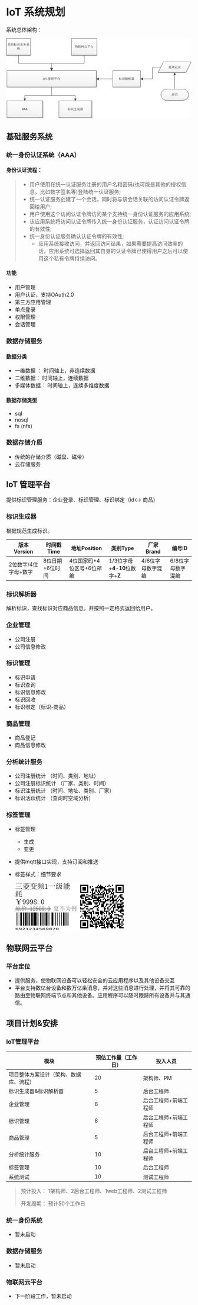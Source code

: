 # IoT 系统规划

系统总体架构：

![kz-iot](image/kz-iot.png)

## 基础服务系统

### 统一身份认证系统（AAA）

#### 身份认证流程：

> - 用户使用在统一认证服务注册的用户名和密码(也可能是其他的授权信息，比如数字签名等)登陆统一认证服务;
> - 统一认证服务创建了一个会话，同时将与该会话关联的访问认证令牌返回给用户;
> - 用户使用这个访问认证令牌访问某个支持统一身份认证服务的应用系统;
> - 该应用系统将访问认证令牌传入统一身份认证服务，认证访问认证令牌的有效性;
> - 统一身份认证服务确认认证令牌的有效性;
>   - 应用系统接收访问，并返回访问结果，如果需要提高访问效率的话，应用系统可选择返回其自身的认证令牌已使得用户之后可以使用这个私有令牌持续访问。

#### 功能

- 用户管理
- 用户认证，支持OAuth2.0
- 第三方应用管理
- 单点登录
- 权限管理
- 会话管理

### 数据存储服务

#### 数据分类

- 一维数据 ： 时间轴上，非连续数据
- 二维数据： 时间轴上，连续数据
- 多媒体数据： 时间轴上，连续多维度数据

#### 数据存储类型

- sql 
- nosql
- fs (nfs)

### 数据存储介质

- 传统的存储介质（磁盘、磁带）
- 云存储服务

## IoT 管理平台

提供标识管理服务：企业登录、标识管理、标识绑定（id<-> 商品）

### 标识生成器

根据规范生成标识。

| 版本Version    | 时间戳Time   | 地址Position      | 类别Type                   | 厂家Brand    | 编号ID       |
| ------------ | --------- | --------------- | ------------------------ | ---------- | ---------- |
| 2位数字/4位字母+数字 | 8位日期+6位时间 | 4位国家码+4位区号+6位邮编 | 1/3位字母+**4-10**位数字+**Z** | 4/6位字母数字混编 | 6/8位字母数字混编 |

### 标识解析器

解析标识，查找标识对应商品信息。并按照一定格式返回给用户。

### 企业管理

- 公司注册
- 公司信息修改

### 标识管理

- 标识申请
- 标识查询
- 标识信息修改
- 标识回收
- 标识绑定（标识-商品）

###  商品管理

- 商品登记
- 商品信息修改

### 分析统计服务

- 公司注册统计 （时间、类别、地址）
- 公司注册标识统计 （厂家、类别、时间）
- 标识注册统计 （时间、地址、类别、厂家）
- 标识活跃统计 （查询时空域分析）

### 标签管理

- 标签管理

  - 生成
  - 变更

- 提供mqtt接口实现，支持订阅和推送

- 标签样式：细节要求

  ![sample](image/tag_sample.png)

## 物联网云平台

### 平台定位

- 提供服务，使物联网设备可以轻松安全的云应用程序以及其他设备交互
- 平台支持数亿台设备和数万亿条消息，并对这些消息进行处理，并将其可靠的路由至物联网终端节点和其他设备。应用程序可以随时跟踪所有设备并与其通信。





##  项目计划&安排

### IoT管理平台

| 模块                  | 预估工作量（工作日） | 投入人员        |
| ------------------- | ---------- | ----------- |
| 项目整体方案设计（架构、数据库、流程） | 20         | 架构师、PM      |
| 标识生成器&标识解析器         | 5          | 后台工程师       |
| 企业管理                | 8          | 后台工程师+前端工程师 |
| 标识管理                | 8          | 后台工程师+前端工程师 |
| 商品管理                | 5          | 后台工程师+前端工程师 |
| 分析统计服务              | 10         | 后台工程师+前端工程师 |
| 标签管理                | 10         | 后台工程师       |
| 系统测试                | 10         | 测试工程师       |

> 预计投入： 1架构师、2后台工程师、1web工程师、2测试工程师
>
> 开发周期： 预计50个工作日

### 统一身份系统 

- 暂未启动

### 数据存储服务

- 暂未启动

### 物联网云平台

- 下一阶段工作，暂未启动